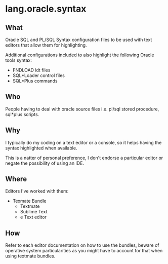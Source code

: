 lang.oracle.syntax
==================

What
----
Oracle SQL and PL/SQL Syntax configuration files to be used with text editors that allow them for highlighting.

Additional configurations included to also highlight the following Oracle tools syntax:

- FNDLOAD ldt files 
- SQL*Loader control files
- SQL*Plus commands

Who
---
People having to deal with oracle source files i.e.  pl/sql stored procedure, sql*plus scripts.

Why
---
I typically do my coding on a text editor or a console, so it helps having the syntax highlighted when available. 

This is a natter of personal preference, I don't endorse a particular editor or negate the possibility of using an IDE.

Where
-----
Editors I've worked with them:

+ Texmate Bundle
  - Textmate
  - Sublime Text
  - e Text editor
  
How
---
Refer to each editor documentation on how to use the bundles, beware of operative system particularities as you might have to account for that when using textmate bundles.
